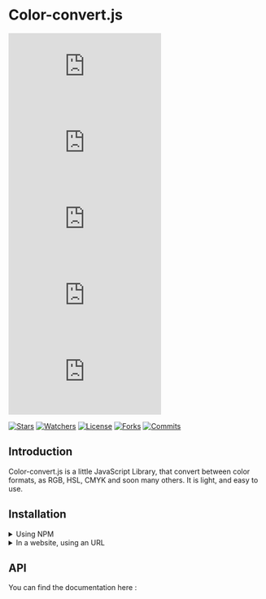 # Color-convert.js

[![Latest version](https://badgen.net/npm/v/@eliotttak/color-convert.js "Latest version")][npm_project_page]
[![Types](https://badgen.net/npm/types/@eliotttak/color-convert.js "Types")][npm_project_page]
[![Total downloads](https://badgen.net/npm/dm/@eliotttak/color-convert.js "Total downloads")][npm_project_page]
[![Node.js version](https://badgen.net/npm/node/@eliotttak/color-convert.js "Node.js version")][npm_project_page]
[![Dependents](https://badgen.net/npm/dependents/@eliotttak/color-convert.js "Node.js version")][npm_project_page]

[![Stars](https://badgen.net/github/stars/eliotttak/color-convert-js "Stars")][github_project_page]
[![Watchers](https://badgen.net/github/watchers/eliotttak/color-convert-js "Watchers")][github_project_page]
[![License](https://badgen.net/github/license/eliotttak/color-convert-js "License")][github_project_page]
[![Forks](https://badgen.net/github/forks/eliotttak/color-convert-js "Forks")][github_project_page]
[![Commits](https://badgen.net/github/commits/eliotttak/color-convert-js "Commits")][github_project_page]

## Introduction
Color-convert.js is a little JavaScript Library, that convert between color formats, as RGB, HSL, CMYK and soon many others. It is light, and easy to use.


## Installation

<details><summary>Using NPM</span></summary>

First install in your project
```bash
npm install @eliotttak/color-convert.js
```

And then use it in your script
```javascript
const colorConvertJs = require("@eliotttak/color-convert.js")

console.table(colorConvertJs.rgbToHsl(0, 255, 0))
```
Output :

| (index) | Values |
| :-----: | :----: |
|    h    |  120   |
|    s    |  100   |
|    l    |   50   |
</details>
<details><summary>In a website, using an URL</span></summary>

Add this line to you HTML
```html
<script type="text/javascript" src="https://raw.githubusercontent.com/eliotttak/color-convert-js/refs/heads/main/index.js"></script>
```

And then you can use it in your scripts
```javascript
console.table(rgbToHsl(0, 255, 0))
```
Output :

| (index) | Values |
| :-----: | :----: |
|    h    |  120   |
|    s    |  100   |
|    l    |   50   |
</details>

## API
You can find the documentation here :

[npm_project_page]: https://npmjs.org/package/@eliotttak/color-convert.js
[github_project_page]: https://github.com/eliotttak/color-convert-js